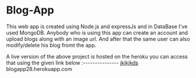 # Blog-App
This web app is created using Node.js and expressJs and in DataBase I've used MongoDB.
Anybody who is using this app can create an account and upload blogs along with an image url.
And after that the same user can also modify/delete his blog fromt the app.

A live version of the above project is hosted on the heroku you can access that using the given link below
:---------------
<a href="#">jkjkjkds</a>
blogapp28.herokuapp.com

